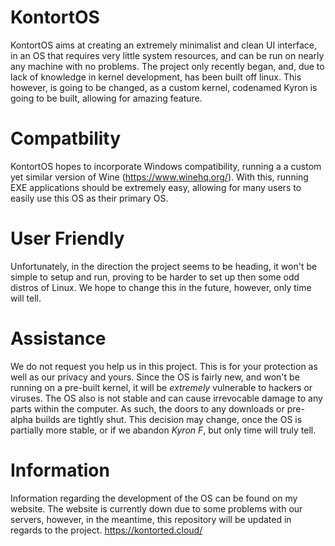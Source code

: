 # KontortOS
KontortOS aims at creating an extremely minimalist and clean UI interface, in an OS that requires very little system resources, and can be run on nearly any machine with no problems. The project only recently began, and, due to lack of knowledge in kernel development, has been built off linux. This however, is going to be changed, as a custom kernel, codenamed Kyron is going to be built, allowing for amazing feature. 
# Compatbility
KontortOS hopes to incorporate Windows compatibility, running a a custom yet similar version of Wine (https://www.winehq.org/). With this, running EXE applications should be extremely easy, allowing for many users to easily use this OS as their primary OS. 
# User Friendly
Unfortunately, in the direction the project seems to be heading, it won't be simple to setup and run, proving to be harder to set up then some odd distros of Linux. We hope to change this in the future, however, only time will tell.
# Assistance
We do not request you help us in this project. This is for your protection as well as our privacy and yours. Since the OS is fairly new, and won't be running on a pre-built kernel, it will be *extremely* vulnerable to hackers or viruses. The OS also is not stable and can cause irrevocable damage to any parts within the computer. As such, the doors to any downloads or pre-alpha builds are tightly shut. This decision may change, once the OS is partially more stable, or if we abandon *Kyron F*, but only time will truly tell.
# Information
Information regarding the development of the OS can be found on my website. The website is currently down due to some problems with our servers, however, in the meantime, this repository will be updated in regards to the project.
https://kontorted.cloud/
